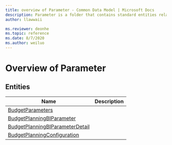 ```yaml
---
title: overview of Parameter - Common Data Model | Microsoft Docs
description: Parameter is a folder that contains standard entities related to the Common Data Model.
author: llawwaii

ms.reviewer: deonhe
ms.topic: reference
ms.date: 8/7/2020
ms.author: weiluo
---
```


# Overview of Parameter


## Entities

|Name|Description|
|---|---|
|[BudgetParameters](BudgetParameters.md)||
|[BudgetPlanningBIParameter](BudgetPlanningBIParameter.md)||
|[BudgetPlanningBIParameterDetail](BudgetPlanningBIParameterDetail.md)||
|[BudgetPlanningConfiguration](BudgetPlanningConfiguration.md)||
